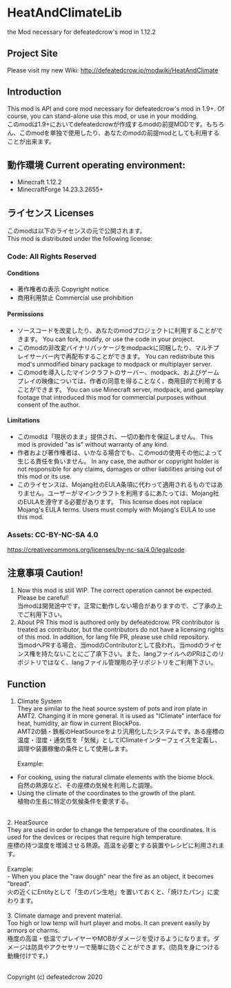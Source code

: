# HeatAndClimateLib
the Mod necessary for defeatedcrow's mod in 1.12.2

## Project Site
Please visit my new Wiki: http://defeatedcrow.jp/modwiki/HeatAndClimate

## Introduction
This mod is API and core mod necessary for defeatedcrow's mod in 1.9+. Of course, you can stand-alone use this mod, or use in your modding. <br>このmodは1.9+においてdefeatedcrowが作成するmodの前提MODです。もちろん、このmodを単独で使用したり、あなたのmodの前提modとしても利用することが出来ます。

## 動作環境 Current operating environment:
- Minecraft 1.12.2
- MinecraftForge 14.23.3.2655+  
   
## ライセンス Licenses
このmodは以下のライセンスの元で公開されます。 <br>
This mod is distributed under the following license:
### Code: All Rights Reserved
#### Conditions
- 著作権者の表示 Copyright notice
- 商用利用禁止 Commercial use prohibition

#### Permissions
- ソースコードを改変したり、あなたのmodプロジェクトに利用することができます。
  You can fork, modify, or use the code in your project.
- このmodの非改変バイナリパッケージをmodpackに同梱したり、マルチプレイサーバー内で再配布することができます。
  You can redistribute this mod's unmodified binary package to modpack or multiplayer server.
- このmodを導入したマインクラフトのサーバー、modpack、およびゲームプレイの映像については、作者の同意を得ることなく、商用目的で利用することができます。
  You can use Minecraft server, modpack, and gameplay footage that introduced this mod for commercial purposes without consent of the author.

#### Limitations
- このmodは「現状のまま」提供され、一切の動作を保証しません。
  This mod is provided "as is" without warranty of any kind.
- 作者および著作権者は、いかなる場合でも、このmodの使用その他によって生じる責任を負いません。
  In any case, the author or copyright holder is not responsible for any claims, damages or other liabilities arising out of this mod or its use.
- このライセンスは、Mojang社のEULA条項に代わって適用されるものではありません。ユーザーがマインクラフトを利用するにあたっては、Mojang社のEULAを遵守する必要があります。
  This license does not replace Mojang's EULA terms. Users must comply with Mojang's EULA to use this mod.

### Assets: CC-BY-NC-SA 4.0 <br>
 https://creativecommons.org/licenses/by-nc-sa/4.0/legalcode

## 注意事項 Caution!
1. Now this mod is still WIP. The correct operation cannot be expected. Please be careful! <br> 当modは開発途中です。正常に動作しない場合がありますので、ご了承の上でご利用下さい。<br>
2. About PR  This mod is authored only by defeatedcrow. PR contributor is treated as contributor, but the contributors do not have a licensing rights of this mod.  In addition, for lang file PR, please use child repository. <br> 当modへPRする場合、当modのContributorとして扱われ、当modのライセンス権を持たないことにご了承下さい。また、langファイルへのPRはこのリポジトリではなく、langファイル管理用の子リポジトリをご利用下さい。  <br>

## Function
1. Climate System  <br>They are similar to the heat source system of pots and iron plate in AMT2. Changing it in more general. It is used as "IClimate" interface for heat, humidity, air flow in current BlockPos. <br> AMT2の鍋・鉄板のHeatSourceをより汎用化したシステムです。ある座標の温度・湿度・通気性を「気候」としてIClimateインターフェイスを定義し、調理や装置稼働の条件として使用します。<br><br>
 Example: <br>
 - For cooking, using the natural climate elements with the biome block.  <br>自然の熱源など、その座標の気候を利用した調理。<br>
 - Using the climate of the coordinates to the growth of the plant.  <br>植物の生長に特定の気候条件を要求する。 <br> 
<br>
2. HeatSource  <br>They are used in order to change the temperature of the coordinates. It is used for the devices or recipes that require high temperature.  <br>座標の持つ温度を増減させる熱源。高温を必要とする装置やレシピに利用されます。<br><br>
 Example: <br>
 - When you place the "raw dough" near the fire as an object, it becomes "bread". <br>  火の近くにEntityとして「生のパン生地」を置いておくと、「焼けたパン」に変わります。  <br>
<br>
3. Climate damage and prevent material. <br>Too high or low temp will hurt player and mobs. It can prevent easily by armors or charms.<br> 極度の高温・低温でプレイヤーやMOBがダメージを受けるようになります。ダメージは防具やアクセサリーで簡単に防ぐことができます。(防具を身につける動機付けです。)<br><br>

Copyright (c) defeatedcrow 2020
